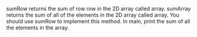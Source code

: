 sumRow returns the sum of row row in the 2D array called array.
sumArray returns the sum of all of the elements in the 2D array called array. You should use sumRow to implement this method.
In main, print the sum of all the elements in the array.
